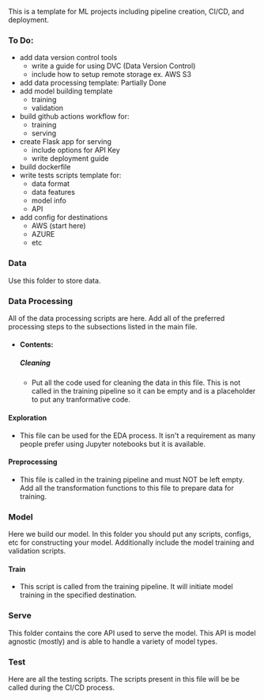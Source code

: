 This is a template for ML projects including pipeline creation, CI/CD, and deployment.


### To Do:
- add data version control tools
    - write a guide for using DVC (Data Version Control)
    - include how to setup remote storage ex. AWS S3
- add data processing template: Partially Done
- add model building template
    - training
    - validation
- build github actions workflow for:
    - training
    - serving
- create Flask app for serving
    - include options for API Key
    - write deployment guide
- build dockerfile
- write tests scripts template for:
    - data format
    - data features
    - model info
    - API
- add config for destinations
    - AWS (start here)
    - AZURE
    - etc



### Data

Use this folder to store data.

### Data Processing

All of the data processing scripts are here. Add all of the preferred processing steps to the subsections listed in the main file.

- #### Contents:
    ##### Cleaning
    - Put all the code used for cleaning the data in this file. This is not called in the training pipeline so it can be empty and is a placeholder to put any tranformative code.

#### Exploration
- This file can be used for the EDA process. It isn't a requirement as many people prefer using Jupyter notebooks but it is available.

#### Preprocessing
- This file is called in the training pipeline and must NOT be left empty. Add all the transformation functions to this file to prepare data for training.

### Model

Here we build our model. In this folder you should put any scripts, configs, etc for constructing your model. Additionally include the model training and validation scripts.


#### Train
- This script is called from the training pipeline. It will initiate model training in the specified destination.

### Serve

This folder contains the core API used to serve the model. This API is model agnostic (mostly) and is able to handle a variety of model types.

### Test

Here are all the testing scripts. The scripts present in this file will be be called during the CI/CD process.